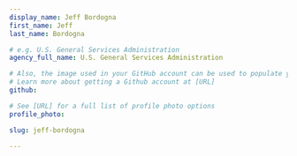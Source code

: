 ```yaml
---
display_name: Jeff Bordogna
first_name: Jeff
last_name: Bordogna

# e.g. U.S. General Services Administration
agency_full_name: U.S. General Services Administration

# Also, the image used in your GitHub account can be used to populate your digital.gov profile photo.
# Learn more about getting a Github account at [URL]
github: 

# See [URL] for a full list of profile photo options
profile_photo: 

slug: jeff-bordogna

---
```


